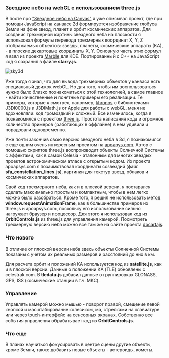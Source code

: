 <!--2015-01-11 10:56:12-->
### Звездное небо на webGL с использованием three.js
В посте про ["Звездное небо на Canvas"](http://egaxegax.appspot.com/guestbook/532002) я уже описывал проект, где при помощи JavaScript на канвасе 2d формируется изображение глобуса Земли на фоне звезд, планет и орбит космических аппаратов. Для создания трехмерной картины звездного неба на плоскости я использовал формулы перевода трехмерных координат X, Y, Z отображаемых объектов: звезды, планеты, космические аппараты (КА), - в плоские декартовые координаты X, Y. Основную часть этих формул я взял из проекта [Marble](https://marble.kde.org/) для KDE. Портированный с C++ на JavaScript код я сохранил в файле **starry.js**.

![sky3d](https://img-fotki.yandex.ru/get/15512/136640652.1/0_1018c4_de8ac91d_orig.png)

Уже тогда я знал, что для вывода трехмерных объектов у канваса есть специальный движок webGL. Но для того, чтобы им воспользоваться нужно было близко познакомиться с этой технологией, а самое главное - найти качественные и понятные примеры его реализации. Те примеры, которые я смотрел, например, [khronos](https://www.khronos.org/registry/webgl/sdk/demos/webkit/Earth.html) с библиотеками J3DI0000.js и J3DIMath.js от Apple для работы с webGL, меня не вдохновляли: код громоздкий и сложный. Все изменилось, когда я познакомился с проектом [three.js](https://github.com/mrdoob/three.js). Простота написания кода и огромное количество примеров (работающих в оффлайне) в нем удивили и порадовали одновременно.

Уже почти закончив свою версию звездного неба в 3d, я познакомился с еще одним очень интересным проектом на [apoapys.com](http://apoapsys.com). Автор с помощью скриптов three.js воспроизводит объекты Солнечной Системы с эффектами, как в самой Celesia - эталонным для многих звездых проектов астрономическом атласе с открытым кодом. Из проекта apoapsys.com я позаимствовал координаты созвездий (файл **sfa_constellation_lines.js**), картинки для текстур звезд, облаков и космических аппаратов.

Свой код трехмерного неба, как и в плоской версии, я постарался сделать максимально простым и компактным, чтобы в нем легко можно было разобраться. Кроме того, я решил не использовать метод **window.requestAnimationFrame**, как в большинстве примеров из three.js и apoapsys.com, поскольку его использование сильно нагружает браузер и процессор. Для этого я использовал код из **OrbitControls.js** из three.js для управления камерой. Посмотреть трехмерную версию неба можно все там же на сайте проекта [dbcartajs](http://dbcartajs.appspot.com/sky3d.html).

### Что нового

В отличие от плоской версии неба здесь объекты Солнечной Системы показаны с учетом их реальных размеров и расстояний до них в км.

Для расчета орбит и положений КА используется код из **satellite.js**, как и в плоской версии. Данные о положении КА (TLE) обновлены с celestrak.com. В **tledata.js** добавил данные о группировках GLONASS, GPS, ISS (космические станции в т.ч. МКС).

### Управление

Управлять камерой можно мышью - поворот правой, смещение левой кнопкой и масштабирование колесиком, ма, стрелками на клавиатуре или через touch-интерфейс на сенсорных экранах. Собственно все события управления обрабатывает код из **OrbitControls.js**.

### Что еще

В планах научиться фокусировать в центре сцены другие объекты, кроме Земли, также добавить новые объекты - астероиды, кометы.